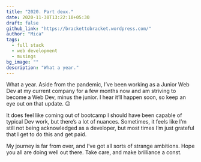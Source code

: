 ```yaml
---
title: "2020. Part deux."
date: 2020-11-30T13:22:10+05:30
draft: false
github_link: "https://brackettobracket.wordpress.com/"
author: "Mica"
tags:
  - full stack
  - web development
  - musings
bg_image: ""
description: "What a year."
---
```


What a year. Aside from the pandemic, I’ve been working as a Junior Web Dev at my current company for a few months now and am striving to become a Web Dev, minus the junior. I hear it’ll happen soon, so keep an eye out on that update. 😉

It does feel like coming out of bootcamp I should have been capable of typical Dev work, but there’s a lot of nuances. Sometimes, it feels like I’m still not being acknowledged as a developer, but most times I’m just grateful that I get to do this and get paid.

My journey is far from over, and I’ve got all sorts of strange ambitions. Hope you all are doing well out there. Take care, and make brilliance a const.